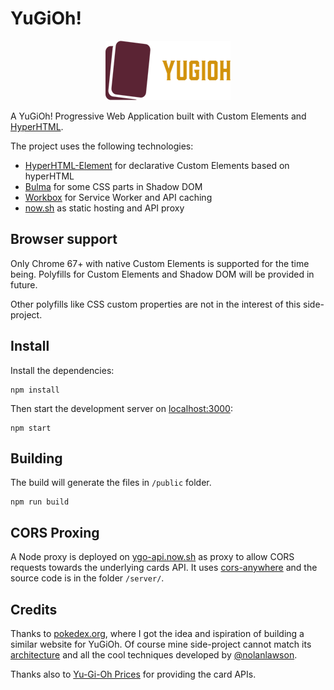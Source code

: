 # YuGiOh!

<p align="center">
  <a href="https://github.com/jiayihu/ygo">
    <img alt="YuGiOh" src="./logo.png">
  </a>
</p>

A YuGiOh! Progressive Web Application built with Custom Elements and [HyperHTML](https://github.com/WebReflection/hyperHTML).

The project uses the following technologies:

- [HyperHTML-Element](https://github.com/WebReflection/hyperHTML-Element) for declarative Custom Elements based on hyperHTML
- [Bulma](https://bulma.io/) for some CSS parts in Shadow DOM
- [Workbox](https://developers.google.com/web/tools/workbox/) for Service Worker and API caching
- [now.sh](https://zeit.co/now) as static hosting and API proxy

## Browser support

Only Chrome 67+ with native Custom Elements is supported for the time being. Polyfills for Custom Elements and Shadow DOM will be provided in future.

Other polyfills like CSS custom properties are not in the interest of this side-project.

## Install

Install the dependencies:

```
npm install
```

Then start the development server on [localhost:3000](http://localhost:3000/):

```
npm start
```

## Building

The build will generate the files in `/public` folder.

```
npm run build
```

## CORS Proxing

A Node proxy is deployed on [ygo-api.now.sh](https://ygo-api.now.sh/) as proxy to allow CORS requests towards the underlying cards API. It uses [cors-anywhere](https://github.com/Rob--W/cors-anywhere/) and the source code is in the folder `/server/`.

## Credits

Thanks to [pokedex.org](https://www.pokedex.org/), where I got the idea and ispiration of building a similar website for YuGiOh. Of course mine side-project cannot match its [architecture](http://www.pocketjavascript.com/blog/2015/11/23/introducing-pokedex-org) and all the cool techniques developed by [@nolanlawson](https://github.com/nolanlawson).

Thanks also to [Yu-Gi-Oh Prices](http://yugiohprices.com/) for providing the card APIs.
